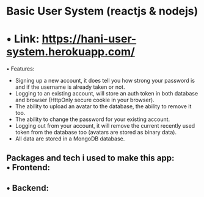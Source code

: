 # Basic User System (reactjs & nodejs)

# • Link: https://hani-user-system.herokuapp.com/

• Features: 
- Signing up a new account, it does tell you how strong your password is and if the username is already taken or not.   
- Logging to an existing account, will store an auth token in both database and browser (HttpOnly secure cookie in your browser).   
- The ability to upload an avatar to the database, the ability to remove it too.   
- The ability to change the password for your existing account.   
- Logging out from your account, it will remove the current recently used token from the database too (avatars are stored as binary data).   
- All data are stored in a MongoDB database.   


Packages and tech i used to make this app:   
• Frontend:   
- 

• Backend:   
- 
